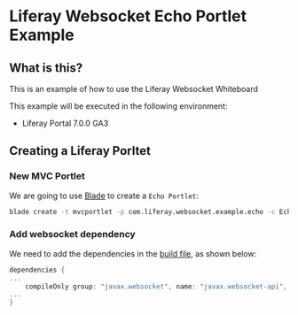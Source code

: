 # Liferay Websocket Echo Portlet Example

## What is this?

This is an example of how to use the Liferay Websocket Whiteboard

This example will be executed in the following environment:

* Liferay Portal 7.0.0 GA3

## Creating a Liferay Porltet

### New MVC Portlet
We are going to use [Blade](https://dev.liferay.com/develop/tutorials/-/knowledge_base/7-0/blade-cli) to create a `Echo Portlet`:

```sh
blade create -t mvcportlet -p com.liferay.websocket.example.echo -c EchoPortlet echo-portlet
```

### Add websocket dependency
We need to add the dependencies in the [build file](build.gradle), as shown below:

```gradle
dependencies {
...
    compileOnly group: "javax.websocket", name: "javax.websocket-api", version: "1.1"
...
}
```